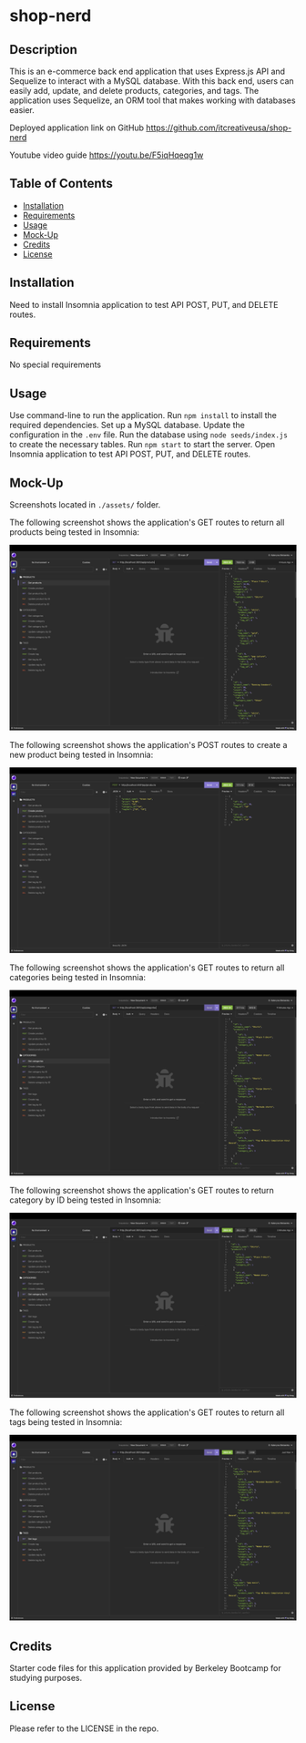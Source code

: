 # shop-nerd

## Description

This is an e-commerce back end application that uses Express.js API and Sequelize to interact with a MySQL database.
With this back end, users can easily add, update, and delete products, categories, and tags. The application uses Sequelize, an ORM tool that makes working with databases easier.

Deployed application link on GitHub
https://github.com/itcreativeusa/shop-nerd

Youtube video guide
https://youtu.be/F5iqHqeqg1w

## Table of Contents

- [Installation](#installation)
- [Requirements](#requirements)
- [Usage](#usage)
- [Mock-Up](#mock-up)
- [Credits](#credits)
- [License](#license)

## Installation

Need to install Insomnia application to test API POST, PUT, and DELETE routes.

## Requirements

No special requirements

## Usage

Use command-line to run the application.
Run `npm install` to install the required dependencies.
Set up a MySQL database.
Update the configuration in the `.env` file.
Run the database using `node seeds/index.js` to create the necessary tables.
Run `npm start` to start the server.
Open Insomnia application to test API POST, PUT, and DELETE routes.

## Mock-Up

Screenshots located in `./assets/` folder.

The following screenshot shows the application's GET routes to return all products being tested in Insomnia:

![Get products](./assets/get-products.png)

The following screenshot shows the application's POST routes to create a new product being tested in Insomnia:

![Create new product](./assets/create-new-product.png)

The following screenshot shows the application's GET routes to return all categories being tested in Insomnia:

![Get categories](./assets/get-categories.png)

The following screenshot shows the application's GET routes to return category by ID being tested in Insomnia:

![Get category by ID](./assets/get-category-by-ID.png)

The following screenshot shows the application's GET routes to return all tags being tested in Insomnia:

![Get tags](./assets/get-tags.png)

## Credits

Starter code files for this application provided by Berkeley Bootcamp for studying purposes.

## License

Please refer to the LICENSE in the repo.
